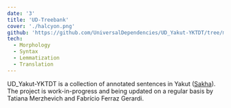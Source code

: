 ```yaml
---
date: '3'
title: 'UD-Treebank'
cover: './halcyon.png'
github: 'https://github.com/UniversalDependencies/UD_Yakut-YKTDT/tree/master'
tech:
  - Morphology
  - Syntax
  - Lemmatization
  - Translation
---
```

UD_Yakut-YKTDT is a collection of annotated sentences in Yakut ([Sakha](https://glottolog.org/resource/languoid/id/yaku1245)). The project is work-in-progress and being updated on a regular basis by Tatiana Merzhevich and Fabrício Ferraz Gerardi.